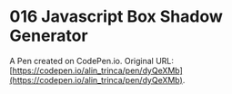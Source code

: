 # 016 Javascript Box Shadow Generator

A Pen created on CodePen.io. Original URL: [https://codepen.io/alin_trinca/pen/dyQeXMb](https://codepen.io/alin_trinca/pen/dyQeXMb).

